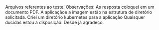 
Arquivos referentes ao teste.
Observações: As resposta coloquei em um documento PDF.
A aplicaçãoe a imagem estão na estrutura de diretório solicitada.
Criei um diretório kubernetes para a aplicação
Quaisquer ducidas estou a disposição.
Desde já agradeço.




